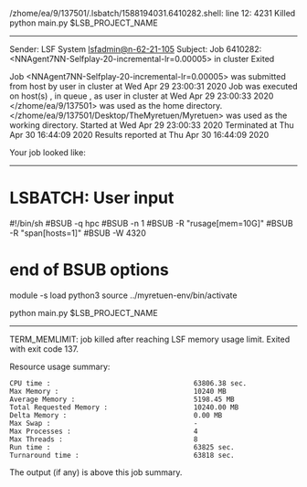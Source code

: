 /zhome/ea/9/137501/.lsbatch/1588194031.6410282.shell: line 12:  4231 Killed                  python main.py $LSB_PROJECT_NAME

------------------------------------------------------------
Sender: LSF System <lsfadmin@n-62-21-105>
Subject: Job 6410282: <NNAgent7NN-Selfplay-20-incremental-lr=0.00005> in cluster <dcc> Exited

Job <NNAgent7NN-Selfplay-20-incremental-lr=0.00005> was submitted from host <n-62-30-6> by user <s183914> in cluster <dcc> at Wed Apr 29 23:00:31 2020
Job was executed on host(s) <n-62-21-105>, in queue <hpc>, as user <s183914> in cluster <dcc> at Wed Apr 29 23:00:33 2020
</zhome/ea/9/137501> was used as the home directory.
</zhome/ea/9/137501/Desktop/TheMyretuen/Myretuen> was used as the working directory.
Started at Wed Apr 29 23:00:33 2020
Terminated at Thu Apr 30 16:44:09 2020
Results reported at Thu Apr 30 16:44:09 2020

Your job looked like:

------------------------------------------------------------
# LSBATCH: User input
#!/bin/sh
#BSUB -q hpc
#BSUB -n 1
#BSUB -R "rusage[mem=10G]"
#BSUB -R "span[hosts=1]"
#BSUB -W 4320
# end of BSUB options

module -s load python3
source ../myretuen-env/bin/activate

python main.py $LSB_PROJECT_NAME


------------------------------------------------------------

TERM_MEMLIMIT: job killed after reaching LSF memory usage limit.
Exited with exit code 137.

Resource usage summary:

    CPU time :                                   63806.38 sec.
    Max Memory :                                 10240 MB
    Average Memory :                             5198.45 MB
    Total Requested Memory :                     10240.00 MB
    Delta Memory :                               0.00 MB
    Max Swap :                                   -
    Max Processes :                              4
    Max Threads :                                8
    Run time :                                   63825 sec.
    Turnaround time :                            63818 sec.

The output (if any) is above this job summary.

